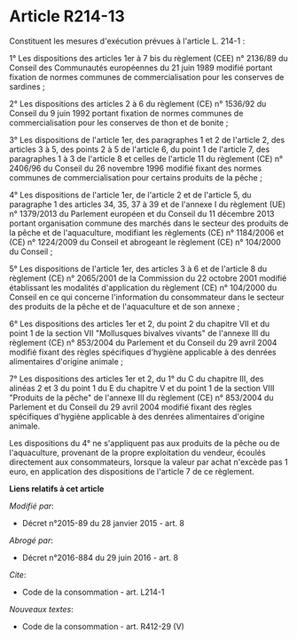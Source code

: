 # Article R214-13

Constituent les mesures d'exécution prévues à l'article L. 214-1 : 

1° Les dispositions des articles 1er à 7 bis du règlement (CEE) n° 2136/89 du Conseil des Communautés européennes du 21 juin
1989 modifié portant fixation de normes communes de commercialisation pour les conserves de sardines ;

2° Les dispositions des articles 2 à 6 du règlement (CE) n° 1536/92 du Conseil du 9 juin 1992 portant fixation de normes
communes de commercialisation pour les conserves de thon et de bonite ; 

3° Les dispositions de l'article 1er, des paragraphes 1 et 2 de l'article 2, des articles 3 à 5, des points 2 à 5 de
l'article 6, du point 1 de l'article 7, des paragraphes 1 à 3 de l'article 8 et celles de l'article 11 du règlement (CE) n°
2406/96 du Conseil du 26 novembre 1996 modifié fixant des normes communes de commercialisation pour certains produits de la
pêche ;

4° Les dispositions de l'article 1er, de l'article 2 et de l'article 5, du paragraphe 1 des articles 34, 35, 37 à 39 et de
l'annexe I du règlement (UE) n° 1379/2013 du Parlement européen et du Conseil du 11 décembre 2013 portant organisation
commune des marchés dans le secteur des produits de la pêche et de l'aquaculture, modifiant les règlements (CE) n° 1184/2006
et (CE) n° 1224/2009 du Conseil et abrogeant le règlement (CE) n° 104/2000 du Conseil ;

5° Les dispositions de l'article 1er, des articles 3 à 6 et de l'article 8 du règlement (CE) n° 2065/2001 de la Commission du
22 octobre 2001 modifié établissant les modalités d'application du règlement (CE) n° 104/2000 du Conseil en ce qui concerne
l'information du consommateur dans le secteur des produits de la pêche et de l'aquaculture et de son annexe ;

6° Les dispositions des articles 1er et 2, du point 2 du chapitre VII et du point 1 de la section VII "Mollusques bivalves
vivants" de l'annexe III du règlement (CE) n° 853/2004 du Parlement et du Conseil du 29 avril 2004 modifié fixant des règles
spécifiques d'hygiène applicable à des denrées alimentaires d'origine animale ;

7° Les dispositions des articles 1er et 2, du 1° du C du chapitre III, des alinéas 2 et 3 du point 1 du E du chapitre V et du
point 1 de la section VIII "Produits de la pêche" de l'annexe III du règlement (CE) n° 853/2004 du Parlement et du Conseil du
29 avril 2004 modifié fixant des règles spécifiques d'hygiène applicable à des denrées alimentaires d'origine animale. 

Les dispositions du 4° ne s'appliquent pas aux produits de la pêche ou de l'aquaculture, provenant de la propre exploitation
du vendeur, écoulés directement aux consommateurs, lorsque la valeur par achat n'excède pas 1 euro, en application des
dispositions de l'article 7 de ce règlement.

**Liens relatifs à cet article**

_Modifié par_:

  - Décret n°2015-89 du 28 janvier 2015 - art. 8

_Abrogé par_:

  - Décret n°2016-884 du 29 juin 2016 - art. 8

_Cite_:

  - Code de la consommation - art. L214-1

_Nouveaux textes_:

  - Code de la consommation - art. R412-29 (V)
